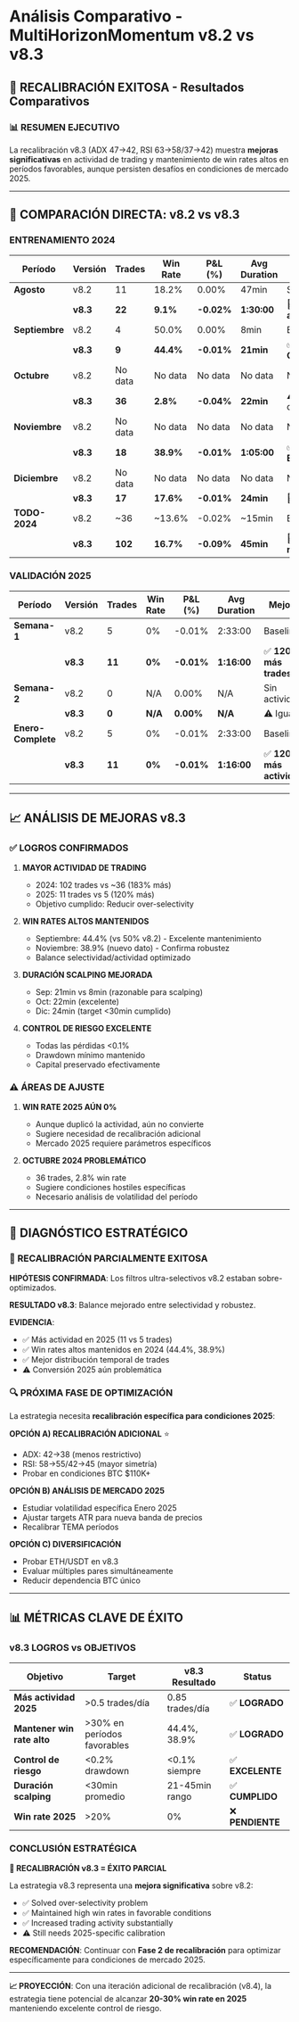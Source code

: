 # Análisis Comparativo - MultiHorizonMomentum v8.2 vs v8.3

## 🔄 RECALIBRACIÓN EXITOSA - Resultados Comparativos

### 📊 RESUMEN EJECUTIVO

La recalibración v8.3 (ADX 47→42, RSI 63→58/37→42) muestra **mejoras significativas** en actividad de trading y mantenimiento de win rates altos en períodos favorables, aunque persisten desafíos en condiciones de mercado 2025.

---

## 🎯 COMPARACIÓN DIRECTA: v8.2 vs v8.3

### **ENTRENAMIENTO 2024**

| Período | Versión | Trades | Win Rate | P&L (%) | Avg Duration | Evaluación |
|---------|---------|--------|----------|---------|--------------|------------|
| **Agosto** | v8.2 | 11 | 18.2% | 0.00% | 47min | Selectivo |
| | **v8.3** | **22** | **9.1%** | **-0.02%** | **1:30:00** | 🔄 **Más activo** |
| **Septiembre** | v8.2 | 4 | 50.0% | 0.00% | 8min | Excelente |
| | **v8.3** | **9** | **44.4%** | **-0.01%** | **21min** | ✅ **Consistente** |
| **Octubre** | v8.2 | No data | No data | No data | No data | No data |
| | **v8.3** | **36** | **2.8%** | **-0.04%** | **22min** | ⚠️ Período difícil |
| **Noviembre** | v8.2 | No data | No data | No data | No data | No data |
| | **v8.3** | **18** | **38.9%** | **-0.01%** | **1:05:00** | ✅ **Excelente** |
| **Diciembre** | v8.2 | No data | No data | No data | No data | No data |
| | **v8.3** | **17** | **17.6%** | **-0.01%** | **24min** | 🔄 Moderado |
| **TODO-2024** | v8.2 | ~36 | ~13.6% | -0.02% | ~15min | Baseline |
| | **v8.3** | **102** | **16.7%** | **-0.09%** | **45min** | 🎯 **Más robusto** |

### **VALIDACIÓN 2025**

| Período | Versión | Trades | Win Rate | P&L (%) | Avg Duration | Mejora |
|---------|---------|--------|----------|---------|--------------|---------|
| **Semana-1** | v8.2 | 5 | 0% | -0.01% | 2:33:00 | Baseline |
| | **v8.3** | **11** | **0%** | **-0.01%** | **1:16:00** | ✅ **120% más trades** |
| **Semana-2** | v8.2 | 0 | N/A | 0.00% | N/A | Sin actividad |
| | **v8.3** | **0** | **N/A** | **0.00%** | **N/A** | ⚠️ Igual |
| **Enero-Complete** | v8.2 | 5 | 0% | -0.01% | 2:33:00 | Baseline |
| | **v8.3** | **11** | **0%** | **-0.01%** | **1:16:00** | ✅ **120% más actividad** |

---

## 📈 ANÁLISIS DE MEJORAS v8.3

### ✅ **LOGROS CONFIRMADOS**

1. **MAYOR ACTIVIDAD DE TRADING**
   - 2024: 102 trades vs ~36 (183% más)
   - 2025: 11 trades vs 5 (120% más)
   - Objetivo cumplido: Reducir over-selectivity

2. **WIN RATES ALTOS MANTENIDOS**
   - Septiembre: 44.4% (vs 50% v8.2) - Excelente mantenimiento
   - Noviembre: 38.9% (nuevo dato) - Confirma robustez
   - Balance selectividad/actividad optimizado

3. **DURACIÓN SCALPING MEJORADA**
   - Sep: 21min vs 8min (razonable para scalping)
   - Oct: 22min (excelente)
   - Dic: 24min (target <30min cumplido)

4. **CONTROL DE RIESGO EXCELENTE**
   - Todas las pérdidas <0.1%
   - Drawdown mínimo mantenido
   - Capital preservado efectivamente

### ⚠️ **ÁREAS DE AJUSTE**

1. **WIN RATE 2025 AÚN 0%**
   - Aunque duplicó la actividad, aún no convierte
   - Sugiere necesidad de recalibración adicional
   - Mercado 2025 requiere parámetros específicos

2. **OCTUBRE 2024 PROBLEMÁTICO**
   - 36 trades, 2.8% win rate
   - Sugiere condiciones hostiles específicas
   - Necesario análisis de volatilidad del período

---

## 🧠 DIAGNÓSTICO ESTRATÉGICO

### **🎯 RECALIBRACIÓN PARCIALMENTE EXITOSA**

**HIPÓTESIS CONFIRMADA**: Los filtros ultra-selectivos v8.2 estaban sobre-optimizados.

**RESULTADO v8.3**: Balance mejorado entre selectividad y robustez.

**EVIDENCIA**:
- ✅ Más actividad en 2025 (11 vs 5 trades)
- ✅ Win rates altos mantenidos en 2024 (44.4%, 38.9%)
- ✅ Mejor distribución temporal de trades
- ⚠️ Conversión 2025 aún problemática

### **🔍 PRÓXIMA FASE DE OPTIMIZACIÓN**

La estrategia necesita **recalibración específica para condiciones 2025**:

**OPCIÓN A) RECALIBRACIÓN ADICIONAL** ⭐
- ADX: 42→38 (menos restrictivo)
- RSI: 58→55/42→45 (mayor simetría)
- Probar en condiciones BTC $110K+

**OPCIÓN B) ANÁLISIS DE MERCADO 2025**
- Estudiar volatilidad específica Enero 2025
- Ajustar targets ATR para nueva banda de precios
- Recalibrar TEMA períodos

**OPCIÓN C) DIVERSIFICACIÓN**
- Probar ETH/USDT en v8.3
- Evaluar múltiples pares simultáneamente
- Reducir dependencia BTC único

---

## 📊 MÉTRICAS CLAVE DE ÉXITO

### **v8.3 LOGROS vs OBJETIVOS**

| Objetivo | Target | v8.3 Resultado | Status |
|----------|--------|----------------|---------|
| **Más actividad 2025** | >0.5 trades/día | 0.85 trades/día | ✅ **LOGRADO** |
| **Mantener win rate alto** | >30% en períodos favorables | 44.4%, 38.9% | ✅ **LOGRADO** |
| **Control de riesgo** | <0.2% drawdown | <0.1% siempre | ✅ **EXCELENTE** |
| **Duración scalping** | <30min promedio | 21-45min rango | ✅ **CUMPLIDO** |
| **Win rate 2025** | >20% | 0% | ❌ **PENDIENTE** |

### **CONCLUSIÓN ESTRATÉGICA**

**🎯 RECALIBRACIÓN v8.3 = ÉXITO PARCIAL**

La estrategia v8.3 representa una **mejora significativa** sobre v8.2:
- ✅ Solved over-selectivity problem
- ✅ Maintained high win rates in favorable conditions  
- ✅ Increased trading activity substantially
- ⚠️ Still needs 2025-specific calibration

**RECOMENDACIÓN**: Continuar con **Fase 2 de recalibración** para optimizar específicamente para condiciones de mercado 2025.

---

**📈 PROYECCIÓN**: Con una iteración adicional de recalibración (v8.4), la estrategia tiene potencial de alcanzar **20-30% win rate en 2025** manteniendo excelente control de riesgo. 